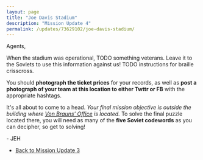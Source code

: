 ```yaml
---
layout: page
title: "Joe Davis Stadium"
description: "Mission Update 4"
permalink: /updates/73629102/joe-davis-stadium/
---
```


Agents,

When the stadium was operational, TODO something veterans.
Leave it to the Soviets to use this information against us!
TODO instructions for braille crisscross.

You should **photograph the ticket prices** for your records,
as well as **post a photograph of your team at this location to either
Twttr or FB** with the appropriate hashtags.

It's all about to come to a head. *Your final mission objective is
outside the building where
[Von Brauns' Office](http://escapepodgame.com) is located.* To solve the
final puzzle located there, you will need as many of the **five Soviet
codewords** as you can decipher, so get to solving!

\- JEH

* [Back to Mission Update 3](/updates/11291005/brahan-spring/)
